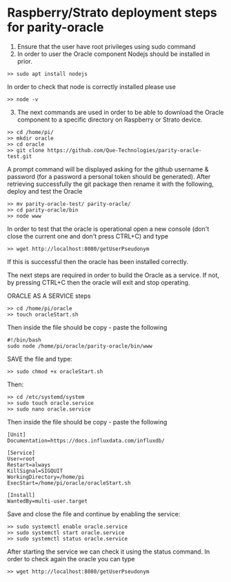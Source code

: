 # Raspberry/Strato deployment steps for parity-oracle

1. Ensure that the user have root privileges using sudo command
2. In order to user the Oracle component Nodejs should be installed in prior.

````
>> sudo apt install nodejs
````
In order to check that node is correctly installed please use
````
>> node -v
````

3. The next commands are used in order to be able to download the Oracle component to a specific directory on Raspberry 
or Strato device. 
````
>> cd /home/pi/
>> mkdir oracle
>> cd oracle
>> git clone https://github.com/Que-Technologies/parity-oracle-test.git
````
A prompt command will be displayed asking for the github username & password (for a password a personal token should be 
generated). After retrieving successfully the git package then rename it with the following, deploy and test the Oracle
````
>> mv parity-oracle-test/ parity-oracle/ 
>> cd parity-oracle/bin
>> node www
````
In order to test that the oracle is operational open a new console (don't close the current one and don't press CTRL+C)
and type
````
>> wget http://localhost:8080/getUserPseudonym
````
If this is successful then the oracle has been installed correctly.

The next steps are required in order to build the Oracle as a service. If not, by pressing CTRL+C then the oracle will exit
and stop operating.

ORACLE AS A SERVICE steps

````
>> cd /home/pi/oracle
>> touch oracleStart.sh
````
Then inside the file should be copy - paste the following
````
#!/bin/bash
sudo node /home/pi/oracle/parity-oracle/bin/www
````

SAVE the file and type:
````
>> sudo chmod +x oracleStart.sh
````
Then:
````
>> cd /etc/systemd/system
>> sudo touch oracle.service
>> sudo nano oracle.service
````
Then inside the file should be copy - paste the following
````
[Unit]
Documentation=https://docs.influxdata.com/influxdb/

[Service]
User=root
Restart=always
KillSignal=SIGQUIT
WorkingDirectory=/home/pi
ExecStart=/home/pi/oracle/oracleStart.sh

[Install]
WantedBy=multi-user.target
````
Save and close the file and continue by enabling the service:
````
>> sudo systemctl enable oracle.service
>> sudo systemctl start oracle.service
>> sudo systemctl status oracle.service
````
After starting the service we can check it using the status command. In order to check again the oracle you can type
````
>> wget http://localhost:8080/getUserPseudonym
````
